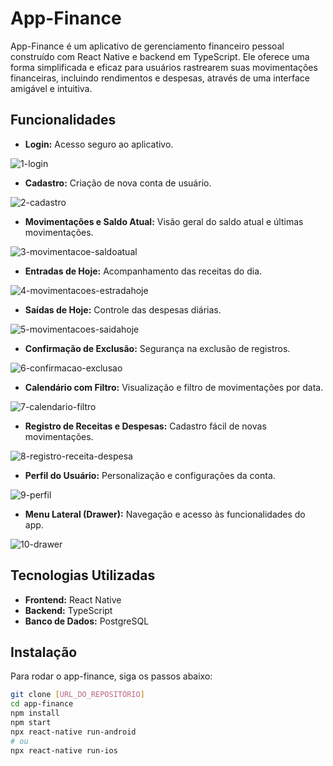 # App-Finance

App-Finance é um aplicativo de gerenciamento financeiro pessoal construído com React Native e backend em TypeScript. Ele oferece uma forma simplificada e eficaz para usuários rastrearem suas movimentações financeiras, incluindo rendimentos e despesas, através de uma interface amigável e intuitiva.

## Funcionalidades

- **Login:** Acesso seguro ao aplicativo.
  
![1-login](https://github.com/thiarly/app-finance/assets/13594903/e99bb848-e84c-4d61-8e99-454698fb8d5a)


- **Cadastro:** Criação de nova conta de usuário.
  
![2-cadastro](https://github.com/thiarly/app-finance/assets/13594903/383ccb88-949a-4092-bab8-a397b27ee158)

  
- **Movimentações e Saldo Atual:** Visão geral do saldo atual e últimas movimentações.
  
![3-movimentacoe-saldoatual](https://github.com/thiarly/app-finance/assets/13594903/0ff1f2e7-6ee0-4a04-9ea6-fb1f710be086)

  
- **Entradas de Hoje:** Acompanhamento das receitas do dia.
  
![4-movimentacoes-estradahoje](https://github.com/thiarly/app-finance/assets/13594903/27756d6f-8c10-4e0c-85d9-e9117a219001)

- **Saídas de Hoje:** Controle das despesas diárias.
  
![5-movimentacoes-saidahoje](https://github.com/thiarly/app-finance/assets/13594903/22436217-6732-4f1c-9ec9-9ca3cf2047e7)

- **Confirmação de Exclusão:** Segurança na exclusão de registros.

![6-confirmacao-exclusao](https://github.com/thiarly/app-finance/assets/13594903/c39aa79d-da6a-4bea-afc6-f8cd1c23ff47)

- **Calendário com Filtro:** Visualização e filtro de movimentações por data.

![7-calendario-filtro](https://github.com/thiarly/app-finance/assets/13594903/ed238a8c-3dbb-470c-a34d-3614d02ca58a)


- **Registro de Receitas e Despesas:** Cadastro fácil de novas movimentações.

![8-registro-receita-despesa](https://github.com/thiarly/app-finance/assets/13594903/e33026d8-30aa-4a86-abec-e341a699c325)

- **Perfil do Usuário:** Personalização e configurações da conta.

![9-perfil](https://github.com/thiarly/app-finance/assets/13594903/936e407b-3024-4030-bde6-4493623f73ad)

- **Menu Lateral (Drawer):** Navegação e acesso às funcionalidades do app.

![10-drawer](https://github.com/thiarly/app-finance/assets/13594903/f2ac816b-9e27-4f1a-ae5e-44ac307239c1)

## Tecnologias Utilizadas

- **Frontend:** React Native
- **Backend:** TypeScript
- **Banco de Dados:** PostgreSQL

## Instalação

Para rodar o app-finance, siga os passos abaixo:

```bash
git clone [URL_DO_REPOSITÓRIO]
cd app-finance
npm install
npm start
npx react-native run-android
# ou
npx react-native run-ios
